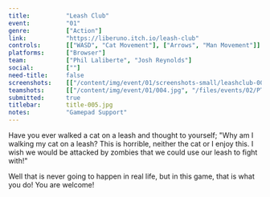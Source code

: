 ```yaml
---
title:          "Leash Club"
event:          "01"
genre:          ["Action"]
link:           "https://liberuno.itch.io/leash-club"
controls:       [["WASD", "Cat Movement"], ["Arrows", "Man Movement"]]
platforms:      ["Browser"]
team:           ["Phil Laliberte", "Josh Reynolds"]
social:         [""]
need-title:     false
screenshots:    [["/content/img/event/01/screenshots-small/leashclub-000.jpg", "/content/img/event/01/screenshots/leashclub-000.jpg"]]
teamshots:      [["/content/img/event/01/004.jpg", "/files/events/02/PTBOGameJam01-004.png"]]
submitted:      true
titlebar:       title-005.jpg
notes:          "Gamepad Support"
---
```

Have you ever walked a cat on a leash and thought to yourself; "Why am I walking my cat on a leash? This is horrible, neither the cat or I enjoy this. I wish we would be attacked by zombies that we could use our leash to fight with!"

Well that is never going to happen in real life, but in this game, that is what you do! You are welcome!